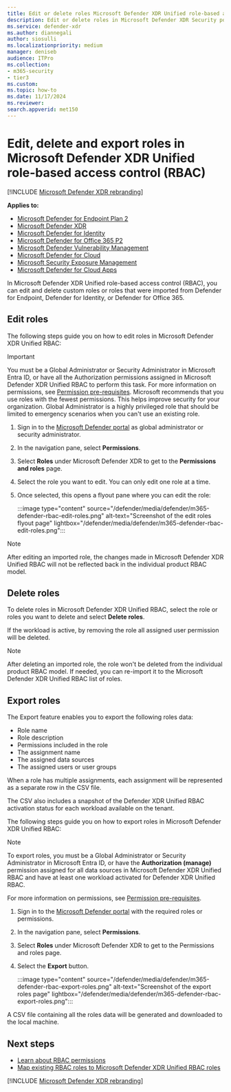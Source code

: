 ```yaml
---
title: Edit or delete roles Microsoft Defender XDR Unified role-based access control (RBAC)
description: Edit or delete roles in Microsoft Defender XDR Security portal experiences using role-based access control (RBAC)
ms.service: defender-xdr
ms.author: diannegali
author: siosulli
ms.localizationpriority: medium
manager: deniseb
audience: ITPro
ms.collection: 
- m365-security
- tier3
ms.custom: 
ms.topic: how-to
ms.date: 11/17/2024
ms.reviewer: 
search.appverid: met150
---
```


# Edit, delete and export roles in Microsoft Defender XDR Unified role-based access control (RBAC)

[!INCLUDE [Microsoft Defender XDR rebranding](../includes/microsoft-defender.md)]

**Applies to:**

- [Microsoft Defender for Endpoint Plan 2](/defender-endpoint/microsoft-defender-endpoint)
- [Microsoft Defender XDR](microsoft-365-defender.md)
- [Microsoft Defender for Identity](https://go.microsoft.com/fwlink/?LinkID=2198108)
- [Microsoft Defender for Office 365 P2](https://go.microsoft.com/fwlink/?LinkID=2158212)
- [Microsoft Defender Vulnerability Management](/defender-vulnerability-management/defender-vulnerability-management)
- [Microsoft Defender for Cloud](/azure/defender-for-cloud/defender-for-cloud-introduction)
- [Microsoft Security Exposure Management](/security-exposure-management/)
- [Microsoft Defender for Cloud Apps](/defender-cloud-apps/what-is-defender-for-cloud-apps)

In Microsoft Defender XDR Unified role-based access control (RBAC), you can edit and delete custom roles or roles that were imported from Defender for Endpoint, Defender for Identity, or Defender for Office 365.

## Edit roles

The following steps guide you on how to edit roles in Microsoft Defender XDR Unified RBAC:

> [!IMPORTANT]
> You must be a Global Administrator or Security Administrator in Microsoft Entra ID, or have all the Authorization permissions assigned in Microsoft Defender XDR Unified RBAC to perform this task. For more information on permissions, see [Permission pre-requisites](manage-rbac.md#permissions-prerequisites).
> Microsoft recommends that you use roles with the fewest permissions. This helps improve security for your organization. Global Administrator is a highly privileged role that should be limited to emergency scenarios when you can't use an existing role.

1. Sign in to the [Microsoft Defender portal](https://security.microsoft.com) as global administrator or security administrator.

2. In the navigation pane, select **Permissions**.

3. Select **Roles** under Microsoft Defender XDR to get to the **Permissions and roles** page.

4. Select the role you want to edit. You can only edit one role at a time.

5. Once selected, this opens a flyout pane where you can edit the role:

    :::image type="content" source="/defender/media/defender/m365-defender-rbac-edit-roles.png" alt-text="Screenshot of the edit roles flyout page" lightbox="/defender/media/defender/m365-defender-rbac-edit-roles.png":::

> [!NOTE]
> After editing an imported role, the changes made in Microsoft Defender XDR Unified RBAC will not be reflected back in the individual product RBAC model.

## Delete roles

To delete roles in Microsoft Defender XDR Unified RBAC, select the role or roles you want to delete and select **Delete roles**.

If the workload is active, by removing the role all assigned user permission will be deleted.

> [!NOTE]
> After deleting an imported role, the role won't be deleted from the individual product RBAC model. If needed, you can re-import it to the Microsoft Defender XDR Unified RBAC list of roles.

## Export roles

The Export feature enables you to export the following roles data:

- Role name
- Role description
- Permissions included in the role
- The assignment name
- The assigned data sources
- The assigned users or user groups

When a role has multiple assignments, each assignment will be represented as a separate row in the CSV file.

The CSV also includes a snapshot of the Defender XDR Unified RBAC activation status for each workload available on the tenant.

The following steps guide you on how to export roles in Microsoft Defender XDR Unified RBAC:

> [!NOTE]
> To export roles, you must be a Global Administrator or Security Administrator in Microsoft Entra ID, or have the **Authorization (manage)** permission assigned for all data sources in Microsoft Defender XDR Unified RBAC and have at least one workload activated for Defender XDR Unified RBAC.
>
>For more information on permissions, see [Permission pre-requisites](manage-rbac.md#permissions-prerequisites).

1. Sign in to the [Microsoft Defender portal](https://security.microsoft.com) with the required roles or permissions.

2. In the navigation pane, select **Permissions**.

3. Select **Roles** under Microsoft Defender XDR to get to the Permissions and roles page.

4. Select the **Export** button.

    :::image type="content" source="/defender/media/defender/m365-defender-rbac-export-roles.png" alt-text="Screenshot of the export roles page" lightbox="/defender/media/defender/m365-defender-rbac-export-roles.png":::

A CSV file containing all the roles data will be generated and downloaded to the local machine.

## Next steps

- [Learn about RBAC permissions](custom-permissions-details.md)
- [Map existing RBAC roles to Microsoft Defender XDR Unified RBAC roles](compare-rbac-roles.md)

[!INCLUDE [Microsoft Defender XDR rebranding](../includes/defender-m3d-techcommunity.md)]
